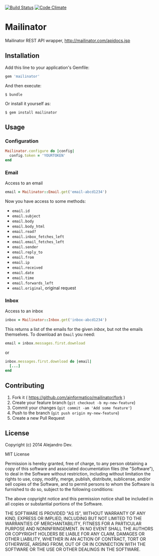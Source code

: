 [![Build Status](https://travis-ci.org/ainformatico/mailinator.svg)](https://travis-ci.org/ainformatico/mailinator)
[![Code Climate](https://codeclimate.com/github/ainformatico/mailinator/badges/gpa.svg)](https://codeclimate.com/github/ainformatico/mailinator)

# Mailinator

Mailinator REST API wrapper, http://mailinator.com/apidocs.jsp

## Installation

Add this line to your application's Gemfile:

```ruby
gem 'mailinator'
```

And then execute:

    $ bundle

Or install it yourself as:

    $ gem install mailinator

## Usage

### Configuration

```ruby
Mailinator.configure do |config|
  config.token = 'YOURTOKEN'
end
```

### Email

Access to an email

```ruby
email = Mailinator::Email.get('email-abcd1234')
```

Now you have access to some methods:

* `email.id`
* `email.subject`
* `email.body`
* `email.body_html`
* `email.read?`
* `email.inbox_fetches_left`
* `email.email_fetches_left`
* `email.sender`
* `email.reply_to`
* `email.from`
* `email.ip`
* `email.received`
* `email.date`
* `email.time`
* `email.forwards_left`
* `email.original`, original request

### Inbox

Access to an inbox

```ruby
inbox = Mailinator::Inbox.get('inbox-abcd1234')
```

This returns a list of the emails for the given _inbox_, but not the emails themselves.
To download an `Email` you need:

```ruby
email = inbox.messages.first.download
```

or

```ruby
inbox.messages.first.download do |email|
  [...]
end
```

## Contributing

1. Fork it ( https://github.com/ainformatico/mailinator/fork )
2. Create your feature branch (`git checkout -b my-new-feature`)
3. Commit your changes (`git commit -am 'Add some feature'`)
4. Push to the branch (`git push origin my-new-feature`)
5. Create a new Pull Request


## License

Copyright (c) 2014 Alejandro Dev.

MIT License

Permission is hereby granted, free of charge, to any person obtaining a copy of this software and associated documentation files (the "Software"), to deal in the Software without restriction, including without limitation the rights to use, copy, modify, merge, publish, distribute, sublicense, and/or sell copies of the Software, and to permit persons to whom the Software is furnished to do so, subject to the following conditions:

The above copyright notice and this permission notice shall be included in all copies or substantial portions of the Software.

THE SOFTWARE IS PROVIDED "AS IS", WITHOUT WARRANTY OF ANY KIND, EXPRESS OR IMPLIED, INCLUDING BUT NOT LIMITED TO THE WARRANTIES OF MERCHANTABILITY, FITNESS FOR A PARTICULAR PURPOSE AND NONINFRINGEMENT. IN NO EVENT SHALL THE AUTHORS OR COPYRIGHT HOLDERS BE LIABLE FOR ANY CLAIM, DAMAGES OR OTHER LIABILITY, WHETHER IN AN ACTION OF CONTRACT, TORT OR OTHERWISE, ARISING FROM, OUT OF OR IN CONNECTION WITH THE SOFTWARE OR THE USE OR OTHER DEALINGS IN THE SOFTWARE.
